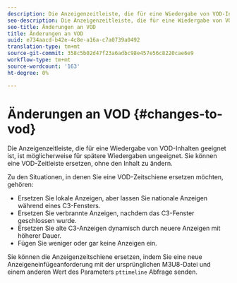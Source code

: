 ```yaml
---
description: Die Anzeigenzeitleiste, die für eine Wiedergabe von VOD-Inhalten geeignet ist, ist möglicherweise für spätere Wiedergaben ungeeignet. Sie können eine VOD-Zeitleiste ersetzen, ohne den Inhalt zu ändern.
seo-description: Die Anzeigenzeitleiste, die für eine Wiedergabe von VOD-Inhalten geeignet ist, ist möglicherweise für spätere Wiedergaben ungeeignet. Sie können eine VOD-Zeitleiste ersetzen, ohne den Inhalt zu ändern.
seo-title: Änderungen an VOD
title: Änderungen an VOD
uuid: e734aacd-b42e-4c8e-a16a-c7a0739a0492
translation-type: tm+mt
source-git-commit: 358c5b02d47f23a6adbc98e457e56c8220cae6e9
workflow-type: tm+mt
source-wordcount: '163'
ht-degree: 0%

---
```



# Änderungen an VOD {#changes-to-vod}

Die Anzeigenzeitleiste, die für eine Wiedergabe von VOD-Inhalten geeignet ist, ist möglicherweise für spätere Wiedergaben ungeeignet. Sie können eine VOD-Zeitleiste ersetzen, ohne den Inhalt zu ändern.

Zu den Situationen, in denen Sie eine VOD-Zeitschiene ersetzen möchten, gehören:

* Ersetzen Sie lokale Anzeigen, aber lassen Sie nationale Anzeigen während eines C3-Fensters.
* Ersetzen Sie verbrannte Anzeigen, nachdem das C3-Fenster geschlossen wurde.
* Ersetzen Sie alte C3-Anzeigen dynamisch durch neuere Anzeigen mit höherer Dauer.
* Fügen Sie weniger oder gar keine Anzeigen ein.

Sie können die Anzeigenzeitschiene ersetzen, indem Sie eine neue Anzeigeneinfügeanforderung mit der ursprünglichen M3U8-Datei und einem anderen Wert des Parameters `pttimeline` Abfrage senden.